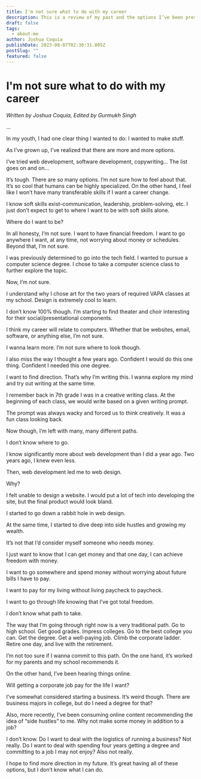```yaml
---
title: I'm not sure what to do with my career
description: This is a review of my past and the options I’ve been presented by people in real life and on the internet.
draft: false
tags:
  - about-me
author: Joshua Coquia
publishDate: 2023-08-07T02:30:31.805Z
postSlug: ""
featured: false
---
```


# I'm not sure what to do with my career

_Written by Joshua Coquia, Edited by Gurmukh Singh_

...

In my youth, I had one clear thing I wanted to do: I wanted to make stuff.

As I’ve grown up, I’ve realized that there are more and more options.

I’ve tried web development, software development, copywriting… The list goes on and on…

It’s tough. There are so many options. I’m not sure how to feel about that. It’s so cool that humans can be highly specialized. On the other hand, I feel like I won’t have many transferable skills if I want a career change.

I know soft skills exist–communication, leadership, problem-solving, etc. I just don’t expect to get to where I want to be with soft skills alone.

Where do I want to be?

In all honesty, I’m not sure. I want to have financial freedom. I want to go anywhere I want, at any time, not worrying about money or schedules. Beyond that, I’m not sure.

I was previously determined to go into the tech field. I wanted to pursue a computer science degree. I chose to take a computer science class to further explore the topic.

Now, I’m not sure.

I understand why I chose art for the two years of required VAPA classes at my school. Design is extremely cool to learn.

I don’t know 100% though. I’m starting to find theater and choir interesting for their social/presentational components.

I think my career will relate to computers. Whether that be websites, email, software, or anything else, I’m not sure.

I wanna learn more. I’m not sure where to look though.

I also miss the way I thought a few years ago. Confident I would do this one thing. Confident I needed this one degree.

I want to find direction. That’s why I’m writing this. I wanna explore my mind and try out writing at the same time.

I remember back in 7th grade I was in a creative writing class. At the beginning of each class, we would write based on a given writing prompt.

The prompt was always wacky and forced us to think creatively. It was a fun class looking back.

Now though, I’m left with many, many different paths.

I don’t know where to go.

I know significantly more about web development than I did a year ago. Two years ago, I knew even less.

Then, web development led me to web design.

Why?

I felt unable to design a website. I would put a lot of tech into developing the site, but the final product would look bland.

I started to go down a rabbit hole in web design.

At the same time, I started to dive deep into side hustles and growing my wealth.

It’s not that I’d consider myself someone who needs money.

I just want to know that I can get money and that one day, I can achieve freedom with money.

I want to go somewhere and spend money without worrying about future bills I have to pay.

I want to pay for my living without living paycheck to paycheck.

I want to go through life knowing that I’ve got total freedom.

I don’t know what path to take.

The way that I’m going through right now is a very traditional path. Go to high school. Get good grades. Impress colleges. Go to the best college you can. Get the degree. Get a well-paying job. Climb the corporate ladder. Retire one day, and live with the retirement.

I’m not too sure if I wanna commit to this path. On the one hand, it’s worked for my parents and my school recommends it.

On the other hand, I’ve been hearing things online.

Will getting a corporate job pay for the life I want?

I’ve somewhat considered starting a business. It’s weird though. There are business majors in college, but do I need a degree for that?

Also, more recently, I’ve been consuming online content recommending the idea of “side hustles” to me. Why not make some money in addition to a job?

I don’t know. Do I want to deal with the logistics of running a business? Not really. Do I want to deal with spending four years getting a degree and committing to a job I may not enjoy? Also not really.

I hope to find more direction in my future. It’s great having all of these options, but I don’t know what I can do.
